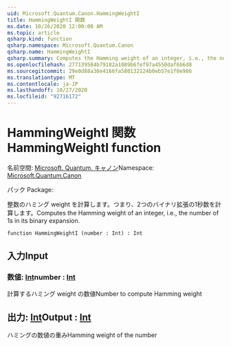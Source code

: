 ```yaml
---
uid: Microsoft.Quantum.Canon.HammingWeightI
title: HammingWeightI 関数
ms.date: 10/26/2020 12:00:00 AM
ms.topic: article
qsharp.kind: function
qsharp.namespace: Microsoft.Quantum.Canon
qsharp.name: HammingWeightI
qsharp.summary: Computes the Hamming weight of an integer, i.e., the number of 1s in its binary expansion.
ms.openlocfilehash: 277139584b79182a1089b6fef97a4550daf6b6d8
ms.sourcegitcommit: 29e0d88a30e4166fa580132124b0eb57e1f0e986
ms.translationtype: MT
ms.contentlocale: ja-JP
ms.lasthandoff: 10/27/2020
ms.locfileid: "92716172"
---
```

# <a name="hammingweighti-function"></a><span data-ttu-id="8444f-102">HammingWeightI 関数</span><span class="sxs-lookup"><span data-stu-id="8444f-102">HammingWeightI function</span></span>

<span data-ttu-id="8444f-103">名前空間: [Microsoft. Quantum. キャノン](xref:Microsoft.Quantum.Canon)</span><span class="sxs-lookup"><span data-stu-id="8444f-103">Namespace: [Microsoft.Quantum.Canon](xref:Microsoft.Quantum.Canon)</span></span>

<span data-ttu-id="8444f-104">パック [](https://nuget.org/packages/)</span><span class="sxs-lookup"><span data-stu-id="8444f-104">Package: [](https://nuget.org/packages/)</span></span>


<span data-ttu-id="8444f-105">整数のハミング weight を計算します。つまり、2つのバイナリ拡張の1秒数を計算します。</span><span class="sxs-lookup"><span data-stu-id="8444f-105">Computes the Hamming weight of an integer, i.e., the number of 1s in its binary expansion.</span></span>

```qsharp
function HammingWeightI (number : Int) : Int
```


## <a name="input"></a><span data-ttu-id="8444f-106">入力</span><span class="sxs-lookup"><span data-stu-id="8444f-106">Input</span></span>

### <a name="number--int"></a><span data-ttu-id="8444f-107">数値: [Int](xref:microsoft.quantum.lang-ref.int)</span><span class="sxs-lookup"><span data-stu-id="8444f-107">number : [Int](xref:microsoft.quantum.lang-ref.int)</span></span>

<span data-ttu-id="8444f-108">計算するハミング weight の数値</span><span class="sxs-lookup"><span data-stu-id="8444f-108">Number to compute Hamming weight</span></span>



## <a name="output--int"></a><span data-ttu-id="8444f-109">出力: [Int](xref:microsoft.quantum.lang-ref.int)</span><span class="sxs-lookup"><span data-stu-id="8444f-109">Output : [Int](xref:microsoft.quantum.lang-ref.int)</span></span>

<span data-ttu-id="8444f-110">ハミングの数値の重み</span><span class="sxs-lookup"><span data-stu-id="8444f-110">Hamming weight of the number</span></span>